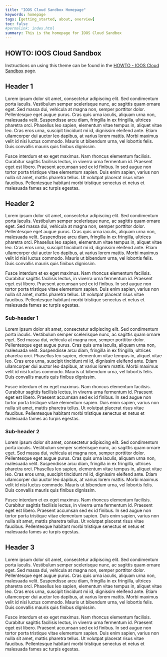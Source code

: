```yaml
---
title: "IOOS Cloud Sandbox Homepage"
keywords: homepage
tags: [getting_started, about, overview]
toc: false
#permalink: index.html
summary: This is the homepage for IOOS Cloud Sandbox
---
```


## HOWTO: IOOS Cloud Sandbox

Instructions on using this theme can be found in the [HOWTO - IOOS Cloud Sandbox](./howto.html) page.


## Header 1

Lorem ipsum dolor sit amet, consectetur adipiscing elit. Sed condimentum porta iaculis. Vestibulum semper scelerisque nunc, ac sagittis quam ornare eget. Sed massa dui, vehicula at magna non, semper porttitor dolor. Pellentesque eget augue purus. Cras quis urna iaculis, aliquam urna non, malesuada velit. Suspendisse arcu diam, fringilla in ex fringilla, ultrices pharetra orci. Phasellus leo sapien, elementum vitae tempus in, aliquet vitae leo. Cras eros urna, suscipit tincidunt mi id, dignissim eleifend ante. Etiam ullamcorper dui auctor leo dapibus, at varius lorem mattis. Morbi maximus velit id nisi luctus commodo. Mauris ut bibendum urna, vel lobortis felis. Duis convallis mauris quis finibus dignissim.

Fusce interdum et ex eget maximus. Nam rhoncus elementum facilisis. Curabitur sagittis facilisis lectus, in viverra urna fermentum id. Praesent eget est libero. Praesent accumsan sed ex id finibus. In sed augue non tortor porta tristique vitae elementum sapien. Duis enim sapien, varius non nulla sit amet, mattis pharetra tellus. Ut volutpat placerat risus vitae faucibus. Pellentesque habitant morbi tristique senectus et netus et malesuada fames ac turpis egestas.

## Header 2

Lorem ipsum dolor sit amet, consectetur adipiscing elit. Sed condimentum porta iaculis. Vestibulum semper scelerisque nunc, ac sagittis quam ornare eget. Sed massa dui, vehicula at magna non, semper porttitor dolor. Pellentesque eget augue purus. Cras quis urna iaculis, aliquam urna non, malesuada velit. Suspendisse arcu diam, fringilla in ex fringilla, ultrices pharetra orci. Phasellus leo sapien, elementum vitae tempus in, aliquet vitae leo. Cras eros urna, suscipit tincidunt mi id, dignissim eleifend ante. Etiam ullamcorper dui auctor leo dapibus, at varius lorem mattis. Morbi maximus velit id nisi luctus commodo. Mauris ut bibendum urna, vel lobortis felis. Duis convallis mauris quis finibus dignissim.

Fusce interdum et ex eget maximus. Nam rhoncus elementum facilisis. Curabitur sagittis facilisis lectus, in viverra urna fermentum id. Praesent eget est libero. Praesent accumsan sed ex id finibus. In sed augue non tortor porta tristique vitae elementum sapien. Duis enim sapien, varius non nulla sit amet, mattis pharetra tellus. Ut volutpat placerat risus vitae faucibus. Pellentesque habitant morbi tristique senectus et netus et malesuada fames ac turpis egestas.

### Sub-header 1

Lorem ipsum dolor sit amet, consectetur adipiscing elit. Sed condimentum porta iaculis. Vestibulum semper scelerisque nunc, ac sagittis quam ornare eget. Sed massa dui, vehicula at magna non, semper porttitor dolor. Pellentesque eget augue purus. Cras quis urna iaculis, aliquam urna non, malesuada velit. Suspendisse arcu diam, fringilla in ex fringilla, ultrices pharetra orci. Phasellus leo sapien, elementum vitae tempus in, aliquet vitae leo. Cras eros urna, suscipit tincidunt mi id, dignissim eleifend ante. Etiam ullamcorper dui auctor leo dapibus, at varius lorem mattis. Morbi maximus velit id nisi luctus commodo. Mauris ut bibendum urna, vel lobortis felis. Duis convallis mauris quis finibus dignissim.

Fusce interdum et ex eget maximus. Nam rhoncus elementum facilisis. Curabitur sagittis facilisis lectus, in viverra urna fermentum id. Praesent eget est libero. Praesent accumsan sed ex id finibus. In sed augue non tortor porta tristique vitae elementum sapien. Duis enim sapien, varius non nulla sit amet, mattis pharetra tellus. Ut volutpat placerat risus vitae faucibus. Pellentesque habitant morbi tristique senectus et netus et malesuada fames ac turpis egestas.

### Sub-header 2

Lorem ipsum dolor sit amet, consectetur adipiscing elit. Sed condimentum porta iaculis. Vestibulum semper scelerisque nunc, ac sagittis quam ornare eget. Sed massa dui, vehicula at magna non, semper porttitor dolor. Pellentesque eget augue purus. Cras quis urna iaculis, aliquam urna non, malesuada velit. Suspendisse arcu diam, fringilla in ex fringilla, ultrices pharetra orci. Phasellus leo sapien, elementum vitae tempus in, aliquet vitae leo. Cras eros urna, suscipit tincidunt mi id, dignissim eleifend ante. Etiam ullamcorper dui auctor leo dapibus, at varius lorem mattis. Morbi maximus velit id nisi luctus commodo. Mauris ut bibendum urna, vel lobortis felis. Duis convallis mauris quis finibus dignissim.

Fusce interdum et ex eget maximus. Nam rhoncus elementum facilisis. Curabitur sagittis facilisis lectus, in viverra urna fermentum id. Praesent eget est libero. Praesent accumsan sed ex id finibus. In sed augue non tortor porta tristique vitae elementum sapien. Duis enim sapien, varius non nulla sit amet, mattis pharetra tellus. Ut volutpat placerat risus vitae faucibus. Pellentesque habitant morbi tristique senectus et netus et malesuada fames ac turpis egestas.

## Header 3

Lorem ipsum dolor sit amet, consectetur adipiscing elit. Sed condimentum porta iaculis. Vestibulum semper scelerisque nunc, ac sagittis quam ornare eget. Sed massa dui, vehicula at magna non, semper porttitor dolor. Pellentesque eget augue purus. Cras quis urna iaculis, aliquam urna non, malesuada velit. Suspendisse arcu diam, fringilla in ex fringilla, ultrices pharetra orci. Phasellus leo sapien, elementum vitae tempus in, aliquet vitae leo. Cras eros urna, suscipit tincidunt mi id, dignissim eleifend ante. Etiam ullamcorper dui auctor leo dapibus, at varius lorem mattis. Morbi maximus velit id nisi luctus commodo. Mauris ut bibendum urna, vel lobortis felis. Duis convallis mauris quis finibus dignissim.

Fusce interdum et ex eget maximus. Nam rhoncus elementum facilisis. Curabitur sagittis facilisis lectus, in viverra urna fermentum id. Praesent eget est libero. Praesent accumsan sed ex id finibus. In sed augue non tortor porta tristique vitae elementum sapien. Duis enim sapien, varius non nulla sit amet, mattis pharetra tellus. Ut volutpat placerat risus vitae faucibus. Pellentesque habitant morbi tristique senectus et netus et malesuada fames ac turpis egestas.
